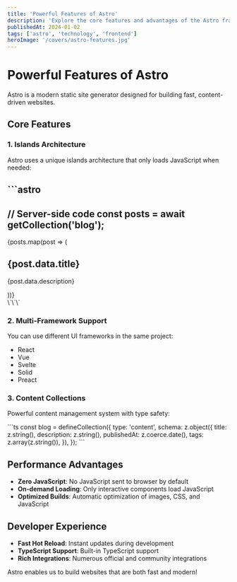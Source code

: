 ```yaml
---
title: 'Powerful Features of Astro'
description: 'Explore the core features and advantages of the Astro framework, and understand why it is an excellent choice for building modern websites.'
publishedAt: 2024-01-02
tags: ['astro', 'technology', 'frontend']
heroImage: '/covers/astro-features.jpg'
---
```


# Powerful Features of Astro

Astro is a modern static site generator designed for building fast, content-driven websites.

## Core Features

### 1. Islands Architecture

Astro uses a unique islands architecture that only loads JavaScript when needed:

\`\`\`astro
---
// Server-side code
const posts = await getCollection('blog');
---

<div>
  {posts.map(post => (
    <article>
      <h2>{post.data.title}</h2>
      <p>{post.data.description}</p>
    </article>
  ))}
</div>
\`\`\`

### 2. Multi-Framework Support

You can use different UI frameworks in the same project:

- React
- Vue
- Svelte
- Solid
- Preact

### 3. Content Collections

Powerful content management system with type safety:

\`\`\`ts
const blog = defineCollection({
  type: 'content',
  schema: z.object({
    title: z.string(),
    description: z.string(),
    publishedAt: z.coerce.date(),
    tags: z.array(z.string()),
  }),
});
\`\`\`

## Performance Advantages

- **Zero JavaScript**: No JavaScript sent to browser by default
- **On-demand Loading**: Only interactive components load JavaScript
- **Optimized Builds**: Automatic optimization of images, CSS, and JavaScript

## Developer Experience

- **Fast Hot Reload**: Instant updates during development
- **TypeScript Support**: Built-in TypeScript support
- **Rich Integrations**: Numerous official and community integrations

Astro enables us to build websites that are both fast and modern!
